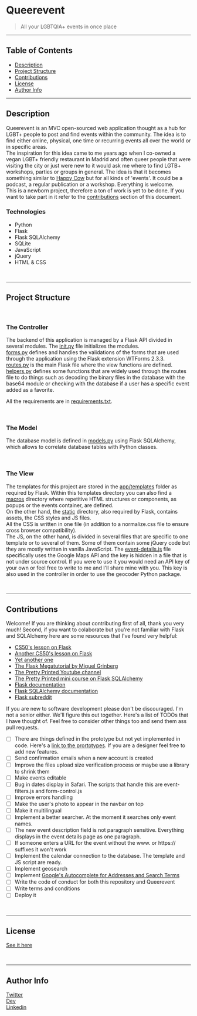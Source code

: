 # Queerevent

> All your LGBTQIA+ events in once place

---

## Table of Contents
- [Description](#description)
- [Project Structure](#project-structure)
- [Contributions](#contributions)
- [License](#license)
- [Author Info](#author-info)

--- 

## Description

Queerevent is an MVC open-sourced web application thought as a hub for LGBT+ people to post and find events within the community. The idea is to find either online, physical, one time or recurring events all over the world or in specific areas. <br>
The inspiration for this idea came to me years ago when I co-owned a vegan LGBT+ friendly restaurant in Madrid and often queer people that were visiting the city or just were new to it would ask me where to find LGTB+ workshops, parties or groups in general. The idea is that it becomes something similar to [Happy Cow](https://www.happycow.net/) but for all kinds of 'events'. It could be a podcast, a regular publication or a workshop. Everything is welcome. <br>
This is a newborn project, therefore a ton of work is yet to be done. If you want to take part in it refer to the [contributions](#contributions) section of this document.

### Technologies
- Python
- Flask
- Flask SQLAlchemy
- SQLite
- JavaScript
- jQuery
- HTML & CSS

<br>

---

## Project Structure
<br>

### The Controller

The backend of this application is managed by a Flask API divided in several modules. The [init.py](https://github.com/ceciCoding/Queerevent/blob/master/app/__init__.py) file initializes the modules. <br>
[forms.py](https://github.com/ceciCoding/Queerevent/blob/master/app/forms.py) defines and handles the validations of the forms that are used through the application using the Flask extension WTForms 2.3.3. <br>
[routes.py](https://github.com/ceciCoding/Queerevent/blob/master/app/routes.py) is the main Flask file where the view functions are defined. <br>
[helpers.py](https://github.com/ceciCoding/Queerevent/blob/master/app/helpers.py) defines some functions that are widely used through the routes file to do things such as decoding the binary files in the database with the base64 module or checking with the database if a user has a specific event added as a favorite.

All the requirements are in [requirements.txt](https://github.com/ceciCoding/Queerevent/blob/master/requirements.txt).

<br>

### The Model
The database model is defined in [models.py](https://github.com/ceciCoding/Queerevent/blob/master/app/models.py) using Flask SQLAlchemy, which allows to correlate database tables with Python classes.

<br>

### The View
The templates for this project are stored in the [app/templates](https://github.com/ceciCoding/Queerevent/tree/master/app/templates) folder as required by Flask. Within this templates directory you can also find a [macros](https://github.com/ceciCoding/Queerevent/tree/master/app/templates/macros) directory where repetitive HTML structures or components, as popups or the events container, are defined. <br>
On the other hand, the [static](https://github.com/ceciCoding/Queerevent/tree/master/app/static) directory, also required by Flask, contains assets, the CSS styles and JS files. <br>
All the CSS is written in one file (in addition to a normalize.css file to ensure cross browser compatibility). <br>
The JS, on the other hand, is divided in several files that are specific to one template or to several of them. Some of them contain some jQuery code but they are mostly written in vanilla JavaScript. The [event-details.js](https://github.com/ceciCoding/Queerevent/blob/master/app/static/event-details.js) file specifically uses the Google Maps API and the key is hidden in a file that is not under source control. If you were to use it you would need an API key of your own or feel free to write to me and I'll share mine with you. This key is also used in the controller in order to use the geocoder Python package. 

<br>

---

## Contributions

Welcome! If you are thinking about contributing first of all, thank you very much! Second, if you want to colaborate but you're not familiar with Flask and SQLAlchemy here are some resources that I've found very helpful:

- [CS50's lesson on Flask](https://www.youtube.com/watch?v=GhB6Q7KC-SM&t=1039s)
- [Another CS50's lesson on Flask](https://www.youtube.com/watch?v=EaOhKg5pKV8&t=9747s)
- [Yet another one](https://www.youtube.com/watch?v=X0dwkDh8kwA)
- [The Flask Megatutorial by Miguel Grinberg](https://blog.miguelgrinberg.com/post/the-flask-mega-tutorial-part-i-hello-world) 
- [The Pretty Printed Youtube channel](https://www.youtube.com/channel/UC-QDfvrRIDB6F0bIO4I4HkQ)
- [The Pretty Printed mini course on Flask SQLAlchemy](https://courses.prettyprinted.com/p/flask-sqlalchemy-basics)
- [Flask documentation](https://flask.palletsprojects.com/en/1.1.x/)
- [Flask SQLAlchemy documentation](https://flask-sqlalchemy.palletsprojects.com/en/2.x/)
- [Flask subreddit](https://www.reddit.com/r/flask/)

If you are new to software development please don't be discouraged. I'm not a senior either. We'll figure this out together. 
Here's a list of TODOs that I have thought of. Feel free to consider other things too and send them ass pull requests.

- [ ] There are things defined in the prototype but not yet implemented in code. Here's a [link to the prortotypes](https://drive.google.com/drive/folders/1w8D80fzwlnypLSkd8e1tYqGQiTz4xbs7?usp=sharing). If you are a designer feel free to add new features.
- [ ] Send confirmation emails when a new account is created
- [ ] Improve the files upload size verification process or maybe use a library to shrink them
- [ ] Make events editable
- [ ] Bug in dates display in Safari. The scripts that handle this are event-filters.js and form-control.js
- [ ] Improve errors handling
- [ ] Make the user's photo to appear in the navbar on top
- [ ] Make it multilingual
- [ ] Implement a better searcher. At the moment it searches only event names.
- [ ] The new event description field is not paragraph sensitive. Everything displays in the event details page as one paragraph.
- [ ] If someone enters a URL for the event without the www. or https:// suffixes it won't work
- [ ] Implement the calendar connection to the database. The template and JS script are ready.
- [ ] Implement geosearch
- [ ] Implement [Google's Autocomplete for Addresses and Search Terms](https://developers.google.com/maps/documentation/javascript/places-autocomplete)
- [ ] Write the code of conduct for both this repository and Queerevent
- [ ] Write terms and conditions
- [ ] Deploy it 

<br>

---
## License 

[See it here](https://github.com/ceciCoding/Queerevent/blob/master/LICENSE)

<br>

---
## Author Info 

[Twitter](https://twitter.com/cec1_c0d) <br>
[Dev](https://dev.to/cec1_c0d) <br>
[Linkedin](https://www.linkedin.com/in/cecilia-olivera-webdev/)